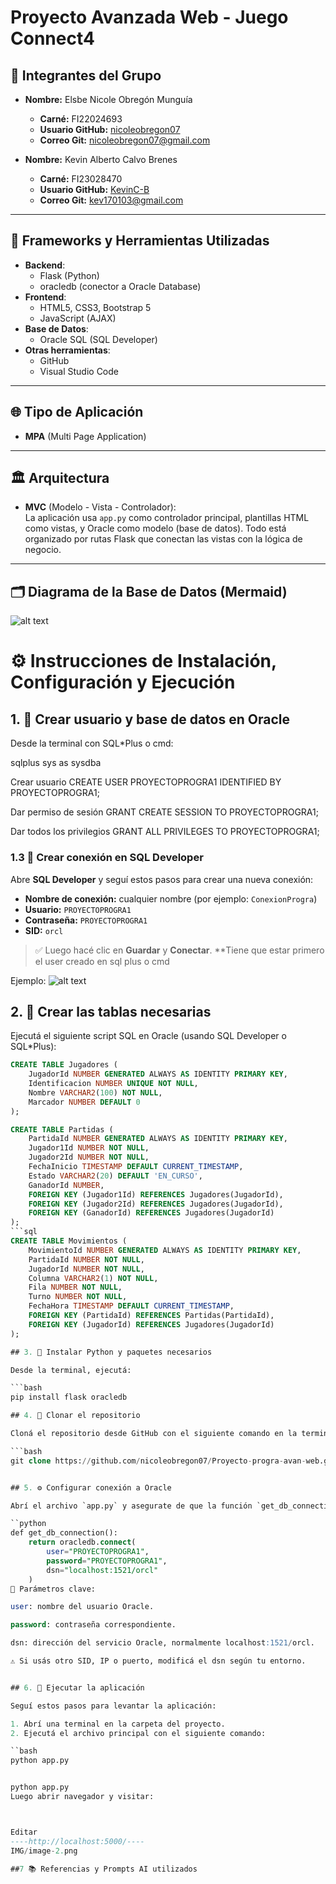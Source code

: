 # Proyecto Avanzada Web - Juego Connect4

## 👥 Integrantes del Grupo

- **Nombre:** Elsbe Nicole Obregón Munguía  
  - **Carné:** FI22024693  
  - **Usuario GitHub:** [nicoleobregon07](https://github.com/nicoleobregon07)  
  - **Correo Git:** nicoleobregon07@gmail.com

- **Nombre:** Kevin Alberto Calvo Brenes
  - **Carné:** FI23028470
  - **Usuario GitHub:** [KevinC-B](https://github.com/KevinC-B)  
  - **Correo Git:** kev170103@gmail.com

---

## 🧰 Frameworks y Herramientas Utilizadas

- **Backend**:
  - Flask (Python)
  - oracledb (conector a Oracle Database)
- **Frontend**:
  - HTML5, CSS3, Bootstrap 5
  - JavaScript (AJAX)
- **Base de Datos**:
  - Oracle SQL (SQL Developer)
- **Otras herramientas**:
  - GitHub
  - Visual Studio Code

---

## 🌐 Tipo de Aplicación

- **MPA** (Multi Page Application)

---

## 🏛️ Arquitectura

- **MVC** (Modelo - Vista - Controlador):  
  La aplicación usa `app.py` como controlador principal, plantillas HTML como vistas, y Oracle como modelo (base de datos). Todo está organizado por rutas Flask que conectan las vistas con la lógica de negocio.

---

## 🗂️ Diagrama de la Base de Datos (Mermaid)

![alt text](IMG/diagrama.png)

# ⚙️ Instrucciones de Instalación, Configuración y Ejecución

## 1. 🧱 Crear usuario y base de datos en Oracle

Desde la terminal con SQL*Plus o cmd:

sqlplus sys as sysdba

Crear usuario
CREATE USER PROYECTOPROGRA1 IDENTIFIED BY PROYECTOPROGRA1;

 Dar permiso de sesión
GRANT CREATE SESSION TO PROYECTOPROGRA1;

Dar todos los privilegios
GRANT ALL PRIVILEGES TO PROYECTOPROGRA1;


### 1.3 📄 Crear conexión en SQL Developer

Abre **SQL Developer** y seguí estos pasos para crear una nueva conexión:

- **Nombre de conexión:** cualquier nombre (por ejemplo: `ConexionProgra`)
- **Usuario:** `PROYECTOPROGRA1`
- **Contraseña:** `PROYECTOPROGRA1`
- **SID:** `orcl`

> ✅ Luego hacé clic en **Guardar** y **Conectar**.
**Tiene que estar primero el user creado en sql plus o cmd

Ejemplo:
![alt text](IMG/conexion.jpg)


## 2. 🧱 Crear las tablas necesarias

Ejecutá el siguiente script SQL en Oracle (usando SQL Developer o SQL*Plus):

```sql
CREATE TABLE Jugadores (
    JugadorId NUMBER GENERATED ALWAYS AS IDENTITY PRIMARY KEY,
    Identificacion NUMBER UNIQUE NOT NULL,
    Nombre VARCHAR2(100) NOT NULL,
    Marcador NUMBER DEFAULT 0
);

CREATE TABLE Partidas (
    PartidaId NUMBER GENERATED ALWAYS AS IDENTITY PRIMARY KEY,
    Jugador1Id NUMBER NOT NULL,
    Jugador2Id NUMBER NOT NULL,
    FechaInicio TIMESTAMP DEFAULT CURRENT_TIMESTAMP,
    Estado VARCHAR2(20) DEFAULT 'EN_CURSO',
    GanadorId NUMBER,
    FOREIGN KEY (Jugador1Id) REFERENCES Jugadores(JugadorId),
    FOREIGN KEY (Jugador2Id) REFERENCES Jugadores(JugadorId),
    FOREIGN KEY (GanadorId) REFERENCES Jugadores(JugadorId)
);
```sql
CREATE TABLE Movimientos (
    MovimientoId NUMBER GENERATED ALWAYS AS IDENTITY PRIMARY KEY,
    PartidaId NUMBER NOT NULL,
    JugadorId NUMBER NOT NULL,
    Columna VARCHAR2(1) NOT NULL,
    Fila NUMBER NOT NULL,
    Turno NUMBER NOT NULL,
    FechaHora TIMESTAMP DEFAULT CURRENT_TIMESTAMP,
    FOREIGN KEY (PartidaId) REFERENCES Partidas(PartidaId),
    FOREIGN KEY (JugadorId) REFERENCES Jugadores(JugadorId)
);

## 3. 🐍 Instalar Python y paquetes necesarios

Desde la terminal, ejecutá:

```bash
pip install flask oracledb

## 4. 📂 Clonar el repositorio

Cloná el repositorio desde GitHub con el siguiente comando en la terminal:

```bash
git clone https://github.com/nicoleobregon07/Proyecto-progra-avan-web.git


## 5. ⚙️ Configurar conexión a Oracle

Abrí el archivo `app.py` y asegurate de que la función `get_db_connection()` esté correctamente configurada con tus credenciales de Oracle:

``python
def get_db_connection():
    return oracledb.connect(
        user="PROYECTOPROGRA1",
        password="PROYECTOPROGRA1",
        dsn="localhost:1521/orcl"
    )
📌 Parámetros clave:

user: nombre del usuario Oracle.

password: contraseña correspondiente.

dsn: dirección del servicio Oracle, normalmente localhost:1521/orcl.

⚠️ Si usás otro SID, IP o puerto, modificá el dsn según tu entorno.


## 6. 🚀 Ejecutar la aplicación

Seguí estos pasos para levantar la aplicación:

1. Abrí una terminal en la carpeta del proyecto.
2. Ejecutá el archivo principal con el siguiente comando:

``bash
python app.py


python app.py
Luego abrir navegador y visitar:



Editar
----http://localhost:5000/----
IMG/image-2.png

##7 📚 Referencias y Prompts AI utilizados